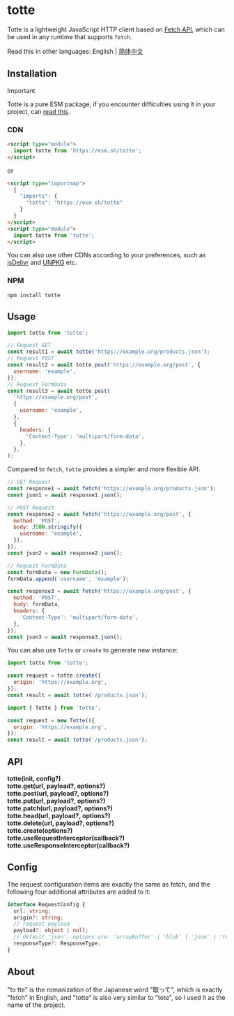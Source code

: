 # totte

Totte is a lightweight JavaScript HTTP client based on [Fetch API](https://developer.mozilla.org/en-US/docs/Web/API/Fetch_API), which can be used in any runtime that supports `fetch`.

Read this in other languages: English | [简体中文](./README_zh.md)

## Installation

> [!IMPORTANT]
> Totte is a pure ESM package, if you encounter difficulties using it in your project, can [read this](https://gist.github.com/sindresorhus/a39789f98801d908bbc7ff3ecc99d99c).

### CDN

```html
<script type="module">
  import totte from 'https://esm.sh/totte';
</script>
```

or

```html
<script type="importmap">
  {
    "imports": {
      "totte": "https://esm.sh/totte"
    }
  }
</script>
<script type="module">
  import totte from 'totte';
</script>
```

You can also use other CDNs according to your preferences, such as [jsDelivr](https://www.jsdelivr.com/) and [UNPKG](https://unpkg.com/) etc.

### NPM

```shell
npm install totte
```

## Usage

```javascript
import totte from 'totte';

// Request GET
const result1 = await totte('https://example.org/products.json');
// Request POST
const result2 = await totte.post('https://example.org/post', {
  username: 'example',
});
// Request FormData
const result3 = await totte.post(
  'https://example.org/post',
  {
    username: 'example',
  },
  {
    headers: {
      'Content-Type': 'multipart/form-data',
    },
  },
);
```

Compared to `fetch`, `totte` provides a simpler and more flexible API.

```javascript
// GET Request
const response1 = await fetch('https://example.org/products.json');
const json1 = await response1.json();

// POST Request
const response2 = await fetch('https://example.org/post', {
  method: 'POST',
  body: JSON.stringify({
    username: 'example',
  }),
});
const json2 = await response2.json();

// Request FormData
const formData = new FormData();
formData.append('username', 'example');

const response3 = await fetch('https://example.org/post', {
  method: 'POST',
  body: formData,
  headers: {
    'Content-Type': 'multipart/form-data',
  },
});
const json3 = await response3.json();
```

You can also use `Totte` or `create` to generate new instance:

```javascript
import totte from 'totte';

const request = totte.create({
  origin: 'https://example.org',
});
const result = await totte('/products.json');
```

```javascript
import { Totte } from 'totte';

const request = new Totte(({
  origin: 'https://example.org',
});
const result = await totte('/products.json');
```

## API

**totte(init, config?)**  
**totte.get(url, payload?, options?)**  
**totte.post(url, payload?, options?)**  
**totte.put(url, payload?, options?)**  
**totte.patch(url, payload?, options?)**  
**totte.head(url, payload?, options?)**  
**totte.delete(url, payload?, options?)**  
**totte.create(options?)**  
**totte.useRequestInterceptor(callback?)**  
**totte.useResponseInterceptor(callback?)**

## Config

The request configuration items are exactly the same as fetch, and the following four additional attributes are added to it:

```typescript
interface RequestConfig {
  url: string;
  origin?: string;
  // request payload
  payload?: object | null;
  // default 'json', options are: 'arrayBuffer' | 'blob' | 'json' | 'text' | 'formData'
  responseType?: ResponseType;
}
```

## About

"to tte" is the romanization of the Japanese word "取って", which is exactly "fetch" in English, and "totte" is also very similar to "tote", so I used it as the name of the project.
